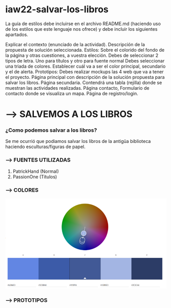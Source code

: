 # iaw22-salvar-los-libros

La guía de estilos debe incluirse en el archivo README.md (haciendo uso de los estilos que este lenguaje nos ofrece) y debe incluir los siguientes apartados.

Explicar el contexto (enunciado de la actividad). Descripción de la propuesta de solución seleccionada.
Estilos: Sobre el colorido del fondo de la página y otras cuestiones, a vuestra elección.
Debes de seleccionar 2 tipos de letra. Uno para títulos y otro para fuente normal
Debes seleccionar una triada de colores. Establecer cuál va a ser el color principal, secundario y el de alerta.
Prototipos: Debes realizar mockups las 4 web que va a tener el proyecto.
Página principal con descripción de la solución propuesta para salvar los libros.
Página secundaria. Contendrá una tabla (rejilla) donde se muestran las actividades realizadas.
Página contacto, Formulario de contacto donde se visualiza un mapa.
Página de registro/login.

# --> SALVEMOS A LOS LIBROS

### ¿Como podemos salvar a los libros?

Se me ocurrió que podiamos salvar los libros de la antigüa biblioteca haciendo esculturas/figuras de papel.

### --> FUENTES UTILIZADAS

1. PatrickHand (Normal)
2. PassionOne (Títulos)

###  --> COLORES 

![COLORES](./assets/images/COLORES(2).png)

### --> PROTOTIPOS


